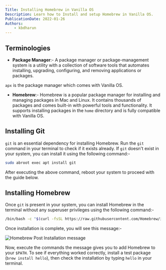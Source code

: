 ```yaml
---
Title: Installing Homebrew in Vanilla OS
Description: Learn how to Install and setup Homebrew in Vanilla OS.
PublicationDate: 2022-01-26
Authors:
    - kbdharun
---
```


## Terminologies

- **Package Manager**:- A package manager or package-management system is a utility with a collection of software tools that automates installing, upgrading, configuring, and removing applications or packages.

`apx` is the package manager which comes with Vanilla OS.

- **Homebrew**:- Homebrew is a popular package manager for installing and managing packages in Mac and Linux. It contains thousands of packages and comes built-in with powerful tools and functionality. It supports installing packages in the `home` directory and is fully compatible with Vanilla OS.

## Installing Git

`git` is an essential dependency for installing Homebrew.
Run the `git` command in your terminal to check if it exists already. If `git` doesn't exist in your system, you can install it using the following command:-

```bash
sudo abroot exec apt install git
```

After executing the above command, reboot your system to proceed with the guide below.

## Installing Homebrew

Once `git` is present in your system, you can install Homebrew in the terminal without any superuser privileges using the following command:-

```bash
/bin/bash -c "$(curl -fsSL https://raw.githubusercontent.com/Homebrew/install/HEAD/install.sh)"
```

Once installation is complete, you will see this message:-

![Homebrew Post Installation message](/assets/uploads/Miscellaneous/homebrew-post-installation-message.webp)

Now, execute the commands the message gives you to add Homebrew to your `$PATH`. To see if everything worked correctly, install a test package (`brew install hello`), then check the installation by typing `hello` in your terminal.
